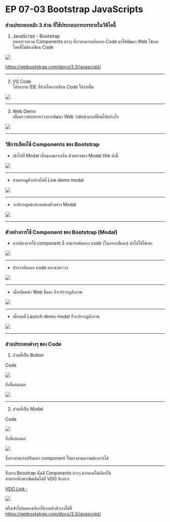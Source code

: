 # EP 07-03 Bootstrap JavaScripts

### ส่วนประกอบหลัก 3 ส่วน ที่ใช้ประกอบการบรรยายในวิดีโอนี้

1) JavaScript - Bootstrap  
แหล่งรวบรวม Components ต่างๆ ที่เราสามารถคัดลอก Code มาใช้พัฒนา Web ได้เลย โดยที่ไม่ต้องเขียน Code  

![](images/EP07-03BootstrapJavascripts/01.PNG) 

https://getbootstrap.com/docs/3.3/javascript/ 

* * *

2) VS Code  
โปรแกรม IDE ที่ช่วยในการเขียน Code ได้ง่ายขึ้น  

![](images/EP07-03BootstrapJavascripts/02.PNG)  

* * *

3) Web Demo  
เพื่อตรวจสอบระหว่างการพัฒนา Web ว่ามีหน้าตาเปลี่ยนไปอย่างไร 

![](images/EP07-03BootstrapJavascripts/03.PNG)  

* * *

### วิธีการเลือกใช้ Components ของ Bootstrap

* เข้าไปที่ Modal เลื่อนลงมาจะเห็น ตัวอย่างของ Modal title ดังนี้  

![](images/EP07-03BootstrapJavascripts/04.PNG)  

* * *

* สามารถดูตัวอย่างได้ที่ Live demo modal  

![](images/EP07-03BootstrapJavascripts/05.PNG)  

* * *

* จะปรากฏหน้าต่างแสดงตัวอย่าง Modal  

![](images/EP07-03BootstrapJavascripts/06.PNG)  

* * *

### ตัวอย่างการใช้ Component ของ Bootstrap (Modal)

* หากต้องการใช้ component นี้ สามารถคัดลอก code (ในกรอบสีแดง) นำไปใช้ได้เลย  

![](images/EP07-03BootstrapJavascripts/07.PNG)  

* * *

* ทำการคัดลอก code และนำมาวาง  

![](images/EP07-03BootstrapJavascripts/08.PNG)  

* * *

* เมื่อเปิดหน้า Web ขึ้นมา ก็จะปรากฏดังภาพ  

![](images/EP07-03BootstrapJavascripts/09.PNG)  

* * *

* เมื่อกดที่ Launch demo modal ก็จะปรากฏดังภาพ  

![](images/EP07-03BootstrapJavascripts/10.PNG) 

* * *

### ส่วนประกอบต่างๆ ของ Code
1) ส่วนที่เป็น Button  

Code  

![](images/EP07-03BootstrapJavascripts/11.PNG)  

สิ่งที่แสดงผล  

![](images/EP07-03BootstrapJavascripts/12.PNG)  

* * *

2) ส่วนที่เป็น Modal  

Code  

![](images/EP07-03BootstrapJavascripts/13.PNG)  

สิ่งที่แสดงผล  

![](images/EP07-03BootstrapJavascripts/14.PNG)  

ซึ่งเราสามารถปรับแต่ง component ให้ตรงตามความต้องการได้

* * *

ซึ่งทาง Boostrap นั้นมี Conponents ต่างๆ มากมายให้เลือกใช้  
สามารถศึกษาเพิ่มเติมได้ที่ VDO ข้างล่าง


[VDO Link : ](http://www.youtube.com/watch?v=6NmsLYSUkyU)

[![](images/EP07-03BootstrapJavascripts/vdo.PNG)](http://www.youtube.com/watch?v=6NmsLYSUkyU)

หรือเข้าไปทดลองเลือกใช้งานดัวตัวเองได้ที่ https://getbootstrap.com/docs/3.3/javascript/ 